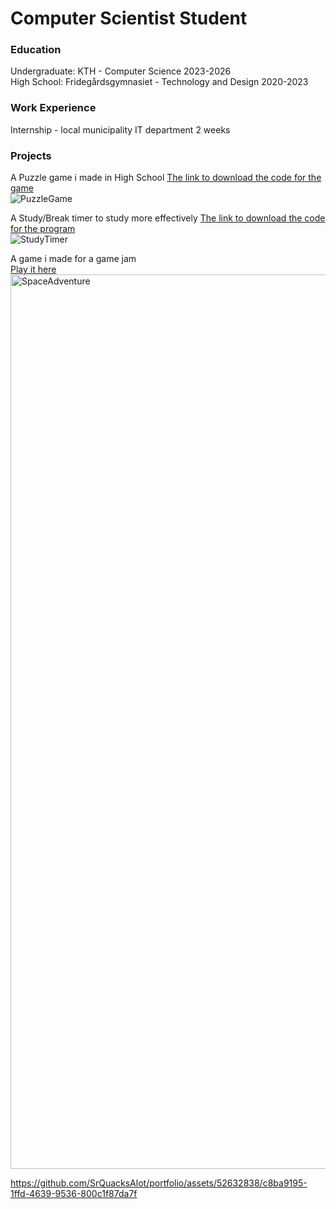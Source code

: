 # Computer Scientist Student

### Education
Undergraduate: KTH - Computer Science 2023-2026  
High School: Fridegårdsgymnasiet - Technology and Design 2020-2023  
### Work Experience
Internship - local municipality IT department 2 weeks  
### Projects
A Puzzle game i made in High School
[The link to download the code for the game](https://github.com/SrQuacksAlot/PuzzleGame)  
![PuzzleGame](https://github.com/SrQuacksAlot/portfolio/assets/52632838/afd0a2f3-7bd3-4e76-9b9e-270aaf8d7cab)

A Study/Break timer to study more effectively
[The link to download the code for the program](https://github.com/SrQuacksAlot/StudyTimer)  
![StudyTimer](https://github.com/SrQuacksAlot/portfolio/assets/52632838/3f58bb4f-15d2-4f00-88df-451071d52c0b)

A game i made for a game jam  
[Play it here](https://play.unity.com/mg/other/space-adventure-3)
<img width="1431" alt="SpaceAdventure" src="https://github.com/SrQuacksAlot/portfolio/assets/52632838/baca0106-1e9d-4b6b-8e39-a9d921b46c02">


https://github.com/SrQuacksAlot/portfolio/assets/52632838/c8ba9195-1ffd-4639-9536-800c1f87da7f



